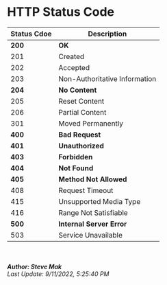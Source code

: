 # HTTP Status Code

| Status Cdoe | Description |
| ----------- | ----------- |
| **200** | **OK** |
| 201 | Created |
| 202 | Accepted |
| 203 | Non-Authoritative Information |
| **204** | **No Content** |
| 205 | Reset Content |
| 206 | Partial Content |
| 301 | Moved Permanently |
| **400** | **Bad Request** |
| **401** | **Unauthorized** |
| **403** | **Forbidden** |
| **404** | **Not Found** |
| **405** | **Method Not Allowed** |
| 408 | Request Timeout |
| 415 | Unsupported Media Type |
| 416 | Range Not Satisfiable |
| **500** | **Internal Server Error** |
| 503 | Service Unavailable |

<br /><br />
**_Author: Steve Mak_**<br />
_Last Update: 9/11/2022, 5:25:40 PM_